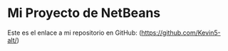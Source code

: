# Mi Proyecto de NetBeans

Este es el enlace a mi repositorio en GitHub: (https://github.com/Kevin5-alt/)
